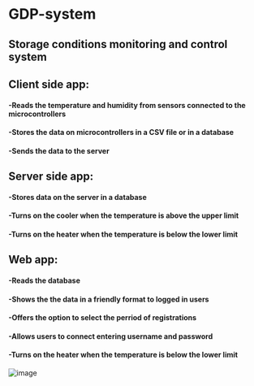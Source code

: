 # GDP-system
<h2>Storage conditions monitoring and control system</h2>

<h2>Client side app:</h2>
<h4>-Reads the temperature and humidity from sensors connected to the microcontrollers</h4>
<h4>-Stores the data on microcontrollers in a CSV file or in a database</h4>
<h4>-Sends the data to the server</h4>

<h2>Server side app:</h2>
<h4>-Stores data on the server in a database</h4>
<h4>-Turns on the cooler when the temperature is above the upper limit</h4>
<h4>-Turns on the heater when the temperature is below the lower limit</h4>

<h2>Web app:</h2>
<h4>-Reads the database</h4>
<h4>-Shows the the data in a friendly format to logged in users</h4>
<h4>-Offers the option to select the perriod of registrations</h4>
<h4>-Allows users to connect entering username and password</h4>
<h4>-Turns on the heater when the temperature is below the lower limit</h4>

![image](https://user-images.githubusercontent.com/100760333/156370641-e14413b5-4825-4d14-b729-ca45533d9d49.png)
